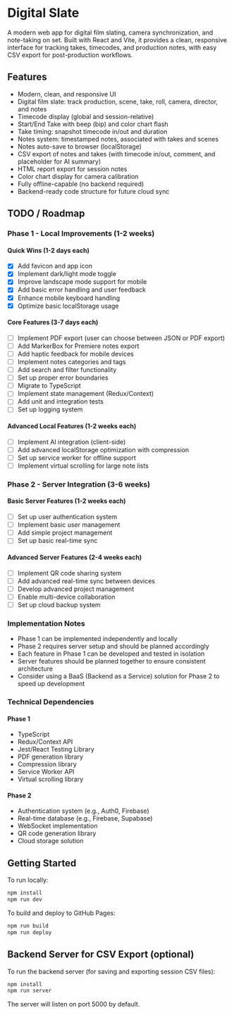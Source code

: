 # Digital Slate

A modern web app for digital film slating, camera synchronization, and note-taking on set. Built with React and Vite, it provides a clean, responsive interface for tracking takes, timecodes, and production notes, with easy CSV export for post-production workflows.

## Features

- Modern, clean, and responsive UI
- Digital film slate: track production, scene, take, roll, camera, director, and notes
- Timecode display (global and session-relative)
- Start/End Take with beep (bip) and color chart flash
- Take timing: snapshot timecode in/out and duration
- Notes system: timestamped notes, associated with takes and scenes
- Notes auto-save to browser (localStorage)
- CSV export of notes and takes (with timecode in/out, comment, and placeholder for AI summary)
- HTML report export for session notes
- Color chart display for camera calibration
- Fully offline-capable (no backend required)
- Backend-ready code structure for future cloud sync

## TODO / Roadmap

### Phase 1 - Local Improvements (1-2 weeks)
#### Quick Wins (1-2 days each)
- [x] Add favicon and app icon
- [x] Implement dark/light mode toggle
- [x] Improve landscape mode support for mobile
- [x] Add basic error handling and user feedback
- [x] Enhance mobile keyboard handling
- [x] Optimize basic localStorage usage

#### Core Features (3-7 days each)
- [ ] Implement PDF export (user can choose between JSON or PDF export)
- [ ] Add MarkerBox for Premiere notes export
- [ ] Add haptic feedback for mobile devices
- [ ] Implement notes categories and tags
- [ ] Add search and filter functionality
- [ ] Set up proper error boundaries
- [ ] Migrate to TypeScript
- [ ] Implement state management (Redux/Context)
- [ ] Add unit and integration tests
- [ ] Set up logging system

#### Advanced Local Features (1-2 weeks each)
- [ ] Implement AI integration (client-side)
- [ ] Add advanced localStorage optimization with compression
- [ ] Set up service worker for offline support
- [ ] Implement virtual scrolling for large note lists

### Phase 2 - Server Integration (3-6 weeks)
#### Basic Server Features (1-2 weeks each)
- [ ] Set up user authentication system
- [ ] Implement basic user management
- [ ] Add simple project management
- [ ] Set up basic real-time sync

#### Advanced Server Features (2-4 weeks each)
- [ ] Implement QR code sharing system
- [ ] Add advanced real-time sync between devices
- [ ] Develop advanced project management
- [ ] Enable multi-device collaboration
- [ ] Set up cloud backup system

### Implementation Notes
- Phase 1 can be implemented independently and locally
- Phase 2 requires server setup and should be planned accordingly
- Each feature in Phase 1 can be developed and tested in isolation
- Server features should be planned together to ensure consistent architecture
- Consider using a BaaS (Backend as a Service) solution for Phase 2 to speed up development

### Technical Dependencies
#### Phase 1
- TypeScript
- Redux/Context API
- Jest/React Testing Library
- PDF generation library
- Compression library
- Service Worker API
- Virtual scrolling library

#### Phase 2
- Authentication system (e.g., Auth0, Firebase)
- Real-time database (e.g., Firebase, Supabase)
- WebSocket implementation
- QR code generation library
- Cloud storage solution

## Getting Started

To run locally:

```sh
npm install
npm run dev
```

To build and deploy to GitHub Pages:

```sh
npm run build
npm run deploy
```

## Backend Server for CSV Export (optional)

To run the backend server (for saving and exporting session CSV files):

```sh
npm install
npm run server
```

The server will listen on port 5000 by default.
